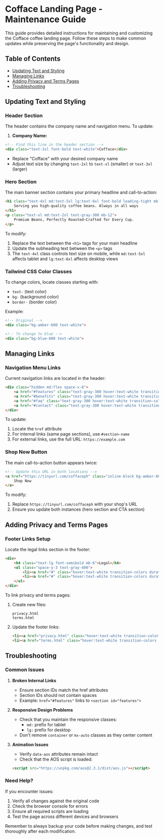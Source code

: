 # Cofface Landing Page - Maintenance Guide

This guide provides detailed instructions for maintaining and customizing the Cofface coffee landing page. Follow these steps to make common updates while preserving the page's functionality and design.

## Table of Contents
- [Updating Text and Styling](#updating-text-and-styling)
- [Managing Links](#managing-links)
- [Adding Privacy and Terms Pages](#adding-privacy-and-terms-pages)
- [Troubleshooting](#troubleshooting)

## Updating Text and Styling

### Header Section
The header contains the company name and navigation menu. To update:

1. **Company Name:**
```html
<!-- Find this line in the header section -->
<div class="text-2xl font-bold text-white">Cofface</div>
```
- Replace "Cofface" with your desired company name
- Adjust text size by changing `text-2xl` to `text-xl` (smaller) or `text-3xl` (larger)

### Hero Section
The main banner section contains your primary headline and call-to-action:

```html
<h1 class="text-4xl md:text-5xl lg:text-6xl font-bold leading-tight mb-8">
    Serving you high-quality coffee beans. Always in all ways
</h1>
<p class="text-xl md:text-2xl text-gray-300 mb-12">
    Premium Beans, Perfectly Roasted—Crafted for Every Cup.
</p>
```

To modify:
1. Replace the text between the `<h1>` tags for your main headline
2. Update the subheading text between the `<p>` tags
3. The `text-4xl` class controls text size on mobile, while `md:text-5xl` affects tablet and `lg:text-6xl` affects desktop views

### Tailwind CSS Color Classes
To change colors, locate classes starting with:
- `text-` (text color)
- `bg-` (background color)
- `border-` (border color)

Example:
```html
<!-- Original -->
<div class="bg-amber-600 text-white">

<!-- To change to blue -->
<div class="bg-blue-600 text-white">
```

## Managing Links

### Navigation Menu Links
Current navigation links are located in the header:

```html
<div class="hidden md:flex space-x-8">
    <a href="#features" class="text-gray-300 hover:text-white transition-colors duration-300">Features</a>
    <a href="#benefits" class="text-gray-300 hover:text-white transition-colors duration-300">Benefits</a>
    <a href="#faq" class="text-gray-300 hover:text-white transition-colors duration-300">FAQ</a>
    <a href="#contact" class="text-gray-300 hover:text-white transition-colors duration-300">Contact</a>
</div>
```

To update:
1. Locate the `href` attribute
2. For internal links (same page sections), use `#section-name`
3. For external links, use the full URL: `https://example.com`

### Shop Now Button
The main call-to-action button appears twice:

```html
<!-- Update this URL in both locations -->
<a href="https://tinyurl.com/coffaceph" class="inline-block bg-amber-600 hover:bg-amber-700 text-white font-semibold px-8 py-4 rounded-lg">
    Shop Now
</a>
```

To modify:
1. Replace `https://tinyurl.com/coffaceph` with your shop's URL
2. Ensure you update both instances (hero section and CTA section)

## Adding Privacy and Terms Pages

### Footer Links Setup
Locate the legal links section in the footer:

```html
<div>
    <h4 class="text-lg font-semibold mb-6">Legal</h4>
    <ul class="space-y-3 text-gray-400">
        <li><a href="#" class="hover:text-white transition-colors duration-300">Privacy Policy</a></li>
        <li><a href="#" class="hover:text-white transition-colors duration-300">Terms of Service</a></li>
    </ul>
</div>
```

To link privacy and terms pages:

1. Create new files:
   ```
   privacy.html
   terms.html
   ```

2. Update the footer links:
   ```html
   <li><a href="privacy.html" class="hover:text-white transition-colors duration-300">Privacy Policy</a></li>
   <li><a href="terms.html" class="hover:text-white transition-colors duration-300">Terms of Service</a></li>
   ```

## Troubleshooting

### Common Issues

1. **Broken Internal Links**
   - Ensure section IDs match the href attributes
   - Section IDs should not contain spaces
   - Example: `href="#features"` links to `<section id="features">`

2. **Responsive Design Problems**
   - Check that you maintain the responsive classes:
     - `md:` prefix for tablet
     - `lg:` prefix for desktop
   - Don't remove `container` or `mx-auto` classes as they center content

3. **Animation Issues**
   - Verify `data-aos` attributes remain intact
   - Check that the AOS script is loaded:
   ```html
   <script src="https://unpkg.com/aos@2.3.1/dist/aos.js"></script>
   ```

### Need Help?
If you encounter issues:
1. Verify all changes against the original code
2. Check the browser console for errors
3. Ensure all required scripts are loading
4. Test the page across different devices and browsers

Remember to always backup your code before making changes, and test thoroughly after each modification.